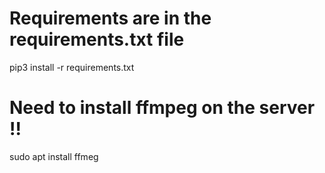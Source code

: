 # Requirements are in the requirements.txt file
pip3 install -r requirements.txt

# Need to install ffmpeg on the server !!
sudo apt install ffmeg
